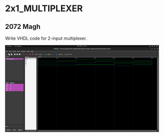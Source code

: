 <h1>2x1_MULTIPLEXER</h1>
<h2>2072 Magh</h2>
<p>Write VHDL code for 2-input multiplexer.</p>
<img src="./mux.png" alt="2X1 multiplexer using vhdl." />
